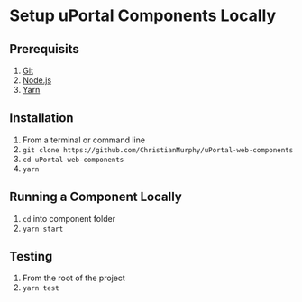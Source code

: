 # Setup uPortal Components Locally

## Prerequisits

1.  [Git][]
2.  [Node.js][]
3.  [Yarn][]

## Installation

1.  From a terminal or command line
2.  `git clone https://github.com/ChristianMurphy/uPortal-web-components`
3.  `cd uPortal-web-components`
4.  `yarn`

## Running a Component Locally

1.  `cd` into component folder
2.  `yarn start`

## Testing

1.  From the root of the project
2.  `yarn test`

[git]: https://git-scm.com/download
[node.js]: https://nodejs.org/en/download/
[yarn]: https://yarnpkg.com/en/docs/install

